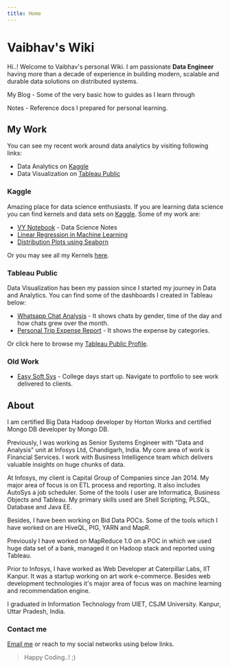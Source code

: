 ```yaml
---
title: Home
---
```



# Vaibhav's Wiki

Hi..! Welcome to Vaibhav's personal Wiki. I am passionate **Data Engineer** having more than a decade of experience in building modern, scalable and durable data solutions on distributed systems.

My Blog - Some of the very basic how to guides as I learn through

Notes - Reference docs I prepared for personal learning.

## My Work

You can see my recent work around data analytics by visiting following links:

- Data Analytics on [Kaggle](https://www.kaggle.com/iyadavvaibhav)
- Data Visualization on [Tableau Public](https://public.tableau.com/profile/iyadavvaibhav)


### Kaggle

Amazing place for data science enthusiasts. If you are learning data science you can find kernels and data sets on [Kaggle](https://www.kaggle.com). Some of my work are:

- [VY Notebook](https://iyadavvaibhav.github.io/vybook/) - Data Science Notes
- [Linear Regression in Machine Learning](https://www.kaggle.com/iyadavvaibhav/machine-learning-linear-regression)
- [Distribution Plots using Seaborn](https://www.kaggle.com/iyadavvaibhav/data-viz-distribution-plots)

Or you may see all my Kernels [here](https://www.kaggle.com/iyadavvaibhav/kernels).


### Tableau Public

Data Visualization has been my passion since I started my journey in Data and Analytics. You can find some of the dashboards I created in Tableau below:

- [Whatsapp Chat Analysis](https://public.tableau.com/profile/iyadavvaibhav#!/vizhome/WhatsappChatAnalysis/Allsheets) - It shows chats by gender, time of the day and how chats grew over the month.
- [Personal Trip Expense Report](https://public.tableau.com/profile/iyadavvaibhav#!/vizhome/WeekendExpenseDB/DB) - It shows the expense by categories.

Or click here to browse my [Tableau Public Profile](https://public.tableau.com/profile/iyadavvaibhav).

### Old Work

- [Easy Soft Sys](http://www.easysoftsys.com/project) - College days start up. Navigate to portfolio to see work delivered to clients.


## About

I am certified Big Data Hadoop developer by Horton Works and certified Mongo DB developer by Mongo DB.

Previously, I was working as Senior Systems Engineer with "Data and Analysis" unit at Infosys Ltd, Chandigarh, India. My core area of work is Financial Services. I work with Business Intelligence team which delivers valuable insights on huge chunks of data.

At Infosys, my client is Capital Group of Companies since Jan 2014. My major area of focus is on ETL process and reporting. It also includes AutoSys a job scheduler. Some of the tools I user are Informatica, Business Objects and Tableau. My primary skills used are Shell Scripting, PLSQL, Database and Java EE.

Besides, I have been working on Bid Data POCs. Some of the tools which I have worked on are HiveQL, PIG, YARN and MapR.

Previously I have worked on MapReduce 1.0 on a POC in which we used huge data set of a bank, managed it on Hadoop stack and reported using Tableau.

Prior to Infosys, I have worked as Web Developer at Caterpillar Labs, IIT Kanpur. It was a startup working on art work e-commerce. Besides web development technologies it's major area of focus was on machine learning and recommendation engine.

I graduated in Information Technology from UIET, CSJM University. Kanpur, Uttar Pradesh, India.

### Contact me

[Email me](mailto:iyadavvaibhav+github@gmail.com)
or reach to my social networks using below links.

> Happy Coding..! ;)

